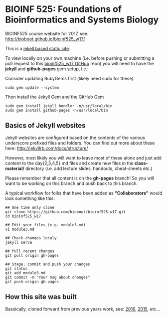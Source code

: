 # BIOINF 525: Foundations of Bioinformatics and Systems Biology
BIOINF525 course website for 2017, see:  http://bioboot.github.io/bioinf525_w17/


This is a [jekell based static site](http://jekyllrb.com/docs/home/). 

To view locally on your own machine (i.e. before pushing or submitting a pull 
request to this [bioinf525_w17 GitHub](https://github.com/bioboot/bioinf525_w17) repo) 
you will need to have the **jekyll** and **github-pages** gem setup, i.e.:

Consider updating RubyGems first (likely need sudo for these).

	sudo gem update --system

Then install the Jekyll Gem and the GitHub Gem

	sudo gem install jekyll bundler -n/usr/local/bin
	sudo gem install github-pages -n/usr/local/bin


## Basics of Jekyll websites
Jekyll websites are configured based on the contents of the various underscore prefixed files and folders. You can find out more about these here: http://jekyllrb.com/docs/structure/

However, most likely you will want to leave most of these alone and just add  
content to the day{2,3,4,5}.md files and create new files in the **class-material/** 
directory (i.e. add lecture slides, handouts, cheat-sheets etc.)

Please remember that all content is on the **gh-pages** branch! 
So you will want to be working on this branch and push back to this branch.

A typical workflow for folks that have been added as **"Collaborators"** would look something like this:

	## One time only clone
	git clone https://github.com/bioboot/bioinf525_w17.git
	cd bioinf525_w17

	## Edit your files (e.g. module3.md)
	vi module3.md

	## Check changes localy
	jekyll serve

	## Pull recent changes
	git pull origin gh-pages

	## Stage, commit and push your changes
	git status
	git add module3.md
	git commit -m "Your msg about changes"
	git push origin gh-pages


## How this site was built
Bassically, cloned forward from previous years work, see: [2016](https://github.com/bioboot/bioinf525_w16), [2015](https://github.com/bioboot/web-2016), etc...



